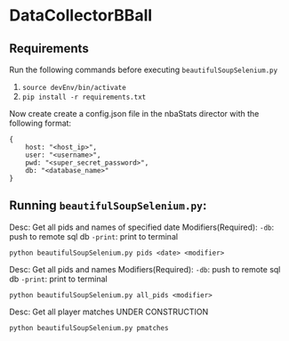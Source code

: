 # DataCollectorBBall

## Requirements

Run the following commands before executing `beautifulSoupSelenium.py`

1. `source devEnv/bin/activate`
2. `pip install -r requirements.txt`

Now create create a config.json file in the nbaStats director with the following format:

```
{
    host: "<host_ip>",
    user: "<username>",
    pwd: "<super_secret_password>",
    db: "<database_name>"
}
```

## Running `beautifulSoupSelenium.py`:

Desc: Get all pids and names of specified date
Modifiers(Required):
`-db`: push to remote sql db
`-print`: print to terminal

`python beautifulSoupSelenium.py pids <date> <modifier>`

Desc: Get all pids and names
Modifiers(Required):
`-db`: push to remote sql db
`-print`: print to terminal

`python beautifulSoupSelenium.py all_pids <modifier>`

Desc: Get all player matches
UNDER CONSTRUCTION

`python beautifulSoupSelenium.py pmatches`